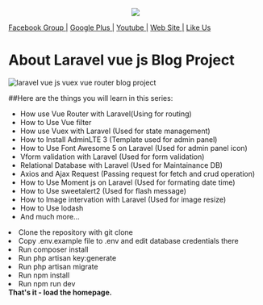 <p align="center"><img src="https://laravel.com/assets/img/components/logo-laravel.svg"></p>

<p><a href="https://www.facebook.com/groups/fullstackwebdevelopment/" rel="nofollow">Facebook Group |</a>
<a href="https://plus.google.com/u/0/communities/113464467764075060760" rel="nofollow">Google Plus |</a>
<a href="https://www.youtube.com/channel/UCqba1eUmmSCal1DbdaHONZA" rel="nofollow">Youtube  |</a>
<a href="http://www.sumon-it.com" rel="nofollow">Web Site |</a>
<a href="https://www.facebook.com/csesumonpro" rel="nofollow">Like Us</a></p>

# About Laravel vue js Blog Project

![laravel vue js vuex vue router blog project](https://user-images.githubusercontent.com/29582239/49328894-e5dff680-f5a1-11e8-9190-c6b25730bfb5.png)
   
##Here are the things you will learn in this series:
* How use Vue Router with Laravel(Using for routing)
* How to Use Vue filter
* How use Vuex with Laravel (Used for state management)
* How to Install AdminLTE 3 (Template used for admin panel)
* How to Use Font Awesome 5 on Laravel (Used for admin panel icon)
* Vform validation with Laravel (Used for form validation)
* Relational Database with Laravel (Used for Maintainance DB)
* Axios and Ajax Request (Passing request for fetch and crud operation)
* How to Use Moment js on Laravel (Used for formating date time)
* How to Use sweetalert2 (Used for flash message)
* How to Image intervation with Laravel (Used for image resize) 
* How to Use lodash 
* And much more...
<article class="markdown-body entry-content" itemprop="text">
  
  <li> Clone the repository with git clone </li>
   <li>Copy .env.example file to .env and edit database credentials there</li>
  <li> Run composer install</li>
  <li> Run php artisan key:generate</li>
  <li> Run php artisan migrate</li>
  <li> Run npm install</li>
   <li>Run npm run dev</li>
<b>That's it - load the homepage.</b>
</article>